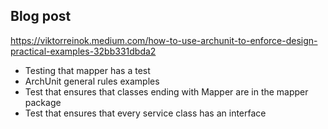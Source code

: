 ## Blog post

https://viktorreinok.medium.com/how-to-use-archunit-to-enforce-design-practical-examples-32bb331dbda2


- Testing that mapper has a test
- ArchUnit general rules examples
- Test that ensures that classes ending with Mapper are in the mapper package
- Test that ensures that every service class has an interface